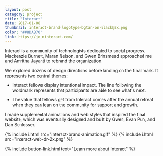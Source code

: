 ```yaml
---
layout: post
category: project
title: "Interact"
date: 2017-01-08
thumbnail: interact-brand-logotype-bgtan-on-black@2x.png
color: "##8DAB70"
link: https://joininteract.com/
---
```


Interact is a community of technologists dedicated to social progress. Mackenzie Burnett, Maran Nelson, and Gwen Brinsmead approached me and Amritha Jayanti to rebrand the organization.

We explored dozens of design directions before landing on the final mark. It represents two central themes:

- Interact fellows display intentional impact. The line following the wordmark represents that participants are able to see what's next.

- The value that fellows get from Interact comes after the annual retreat when they can lean on the community for support and growth.

I made supplemental animations and web styles that inspired the final website, which was eventually designed and built by Gwen, Evan Pun, and Dan Schlosser.




{% include i.html src="interact-brand-animation.gif" %}
{% include i.html src="interact-web-dr-2x.png" %}


{% include button-link.html text="Learn more about Interact" %}
